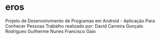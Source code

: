 # eros
Projeto de Desenvolvimento de Programas em Android - Aplicação Para Conhecer Pessoas
Trabalho realizado por:
  David Carreira
  Gonçalo Rodrigues
  Guilherme Nunes
  Francisco Gaio
